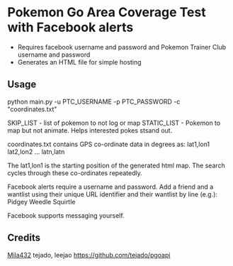 # Pokemon Go Area Coverage Test with Facebook alerts

* Requires facebook username and password and Pokemon Trainer Club username and password
* Generates an HTML file for simple hosting

## Usage
python main.py -u PTC_USERNAME -p PTC_PASSWORD -c "coordinates.txt"

SKIP_LIST - list of pokemon to not log or map
STATIC_LIST - Pokemon to map but not animate. Helps interested pokes stsand out. 

coordinates.txt contains GPS co-ordinate data in degrees as: 
lat1,lon1
lat2,lon2
...
latn,latn

The lat1,lon1 is the starting position of the generated html map. 
The search cycles through these co-ordinates repeatedly. 

Facebook alerts require a username and password. 
Add a friend and a wantlist using their unique URL identifier and their wantlist by line (e.g.):
Pidgey
Weedle
Squirtle

Facebook supports messaging yourself. 

## Credits
[Mila432](https://github.com/Mila432/Pokemon_Go_API)
tejado, leejao https://github.com/tejado/pgoapi
